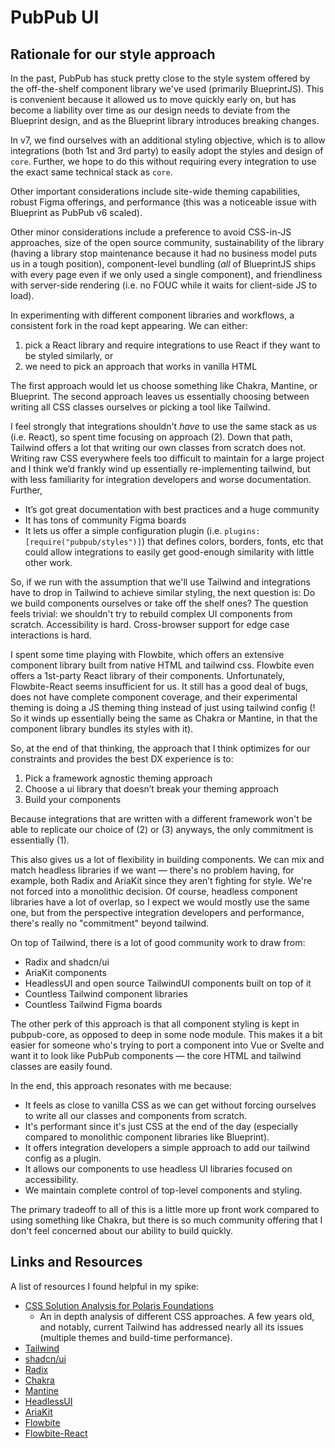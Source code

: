 # PubPub UI 

## Rationale for our style approach
In the past, PubPub has stuck pretty close to the style system offered by the off-the-shelf component library we've used (primarily BlueprintJS). This is convenient because it allowed us to move quickly early on, but has become a liability over time as our design needs to deviate from the Blueprint design, and as the Blueprint library introduces breaking changes.

In v7, we find ourselves with an additional styling objective, which is to allow integrations (both 1st and 3rd party) to easily adopt the styles and design of `core`. Further, we hope to do this without requiring every integration to use the exact same technical stack as `core`.

Other important considerations include site-wide theming capabilities, robust Figma offerings, and performance (this was a noticeable issue with Blueprint as PubPub v6 scaled).

Other minor considerations include a preference to avoid CSS-in-JS approaches, size of the open source community, sustainability of the library (having a library stop maintenance because it had no business model puts us in a tough position), component-level bundling (*all* of BlueprintJS ships with every page even if we only used a single component), and friendliness with server-side rendering (i.e. no FOUC while it waits for client-side JS to load).

In experimenting with different component libraries and workflows, a consistent fork in the road kept appearing. We can either:
1. pick a React library and require integrations to use React if they want to be styled similarly, or
2. we need to pick an approach that works in vanilla HTML

The first approach would let us choose something like Chakra, Mantine, or Blueprint. The second approach leaves us essentially choosing between writing all CSS classes ourselves or picking a tool like Tailwind. 

I feel strongly that integrations shouldn't *have* to use the same stack as us (i.e. React), so spent time focusing on approach (2). Down that path, Tailwind offers a lot that writing our own classes from scratch does not. Writing raw CSS everywhere feels too difficult to maintain for a large project and I think we’d frankly wind up essentially re-implementing tailwind, but with less familiarity for integration developers and worse documentation. Further,

- It’s got great documentation with best practices and a huge community
- It has tons of community Figma boards
- It lets us offer a simple configuration plugin (i.e. `plugins: [require("pubpub/styles")]`) that defines colors, borders, fonts, etc that could allow integrations to easily get good-enough similarity with little other work. 

So, if we run with the assumption that we'll use Tailwind and integrations have to drop in Tailwind to achieve similar styling, the next question is: Do we build components ourselves or take off the shelf ones? The question feels trivial: we shouldn't try to rebuild complex UI components from scratch. Accessibility is hard. Cross-browser support for edge case interactions is hard. 

I spent some time playing with Flowbite, which offers an extensive component library built from native HTML and tailwind css. Flowbite even offers a 1st-party React library of their components. Unfortunately, Flowbite-React seems insufficient for us. It still has a good deal of bugs, does not have complete component coverage, and their experimental theming is doing a JS theming thing instead of just using tailwind config (! So it winds up essentially being the same as Chakra or Mantine, in that the component library bundles its styles with it).

So, at the end of that thinking, the approach that I think optimizes for our constraints and provides the best DX experience is to:

1. Pick a framework agnostic theming approach
2. Choose a ui library that doesn’t break your theming approach
3. Build your components

Because integrations that are written with a different framework won't be able to replicate our choice of (2) or (3) anyways, the only commitment is essentially (1).

This also gives us a lot of flexibility in building components. We can mix and match headless libraries if we want — there's no problem having, for example, both Radix and AriaKit since they aren’t fighting for style. We're not forced into a monolithic decision. Of course, headless component libraries have a lot of overlap, so I expect we would mostly use the same one, but from the perspective integration developers and performance, there's really no "commitment" beyond tailwind.

On top of Tailwind, there is a lot of good community work to draw from:
- Radix and shadcn/ui
- AriaKit components
- HeadlessUI and open source TailwindUI components built on top of it
- Countless Tailwind component libraries
- Countless Tailwind Figma boards

The other perk of this approach is that all component styling is kept in pubpub-core, as opposed to deep in some node module. This makes it a bit easier for someone who's trying to port a component into Vue or Svelte and want it to look like PubPub components — the core HTML and tailwind classes are easily found.

In the end, this approach resonates with me because:
- It feels as close to vanilla CSS as we can get without forcing ourselves to write all our classes and components from scratch.
- It's performant since it's just CSS at the end of the day (especially compared to monolithic component libraries like Blueprint).
- It offers integration developers a simple approach to add our tailwind config as a plugin.
- It allows our components to use headless UI libraries focused on accessibility.
- We maintain complete control of top-level components and styling.

The primary tradeoff to all of this is a little more up front work compared to using something like Chakra, but there is so much community offering that I don't feel concerned about our ability to build quickly.

## Links and Resources
A list of resources I found helpful in my spike:
- [CSS Solution Analysis for Polaris Foundations](https://docs.google.com/spreadsheets/d/1rxrRTlbNWiLVu-Q5IK7xh5O1FmWcjyAS2XN7jiPrhYM/edit#gid=0)
  - An in depth analysis of different CSS approaches. A few years old, and notably, current Tailwind has addressed nearly all its issues (multiple themes and build-time performance).
- [Tailwind](https://tailwindcss.com/)
- [shadcn/ui](https://ui.shadcn.com/)
- [Radix](https://www.radix-ui.com/)
- [Chakra](https://chakra-ui.com/)
- [Mantine](https://mantine.dev/)
- [HeadlessUI](https://headlessui.com/)
- [AriaKit](https://ariakit.org/)
- [Flowbite](https://flowbite.com/)
- [Flowbite-React](https://www.flowbite-react.com/)
